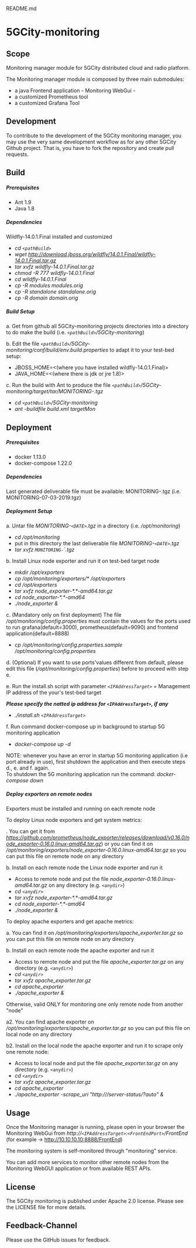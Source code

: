 README.md

# 5GCity-monitoring

## Scope

Monitoring manager module for
5GCity distributed cloud and radio platform.


The Monitoring manager module is composed by three main submodules:
- a java Frontend application - Monitoring WebGui -
- a customized Prometheus tool
- a customized Grafana Tool


## Development

To contribute to the development of the 5GCity monitoring manager,
you may use the very same development workflow
as for any other 5GCity Github project.
That is, you have to fork the repository and create pull requests.


## Build

##### Prerequisites

- Ant 1.9
- Java 1.8 

##### Dependencies

Wildfly-14.0.1.Final installed and customized

- _cd `<pathBuild>`_
- _wget http://download.jboss.org/wildfly/14.0.1.Final/wildfly-14.0.1.Final.tar.gz_
- _tar xvfz wildfly-14.0.1.Final.tar.gz_
- _chmod -R 777 wildfly-14.0.1.Final_
- _cd wildfly-14.0.1.Final_
- _cp -R modules modules.orig_
- _cp -R standalone standalone.orig_
- _cp -R domain domain.orig_

##### Build Setup

a. Get from github all 5GCity-monitoring projects directories into a directory to do make the build (i.e. _`<pathBuild>`/5GCity-monitoring_)

b. Edit the file _`<pathBuild>`/5GCity-monitoring/conf/build/env.build.properties_ to adapt it to your test-bed setup:
- JBOSS_HOME=<(where you have installed wildfly-14.0.1.Final)>
- JAVA_HOME=<(where there is jdk or jre 1.8)>
	
c. Run the build with Ant to produce the file _`<pathBuild>`/5GCity-monitoring/target/tar/MONITORING-<DATE>.tgz_ 
    	
- _cd `<pathBuild>`/5GCity-monitoring_
- _ant -buildfile build.xml targetMon_




## Deployment

##### Prerequisites

- docker 1.13.0
- docker-compose 1.22.0

##### Dependencies

Last generated deliverable file must be available: MONITORING-<DATE>.tgz 
(i.e. MONITORING-07-03-2019.tgz)


##### Deployment Setup

a. Untar file _MONITORING-`<DATE>`.tgz_  in a directory  (i.e. _/opt/monitoring_)
    
- _cd /opt/monitoring_
- put in this directory the last deliverable file _MONITORING-`<DATE>`.tgz_
- _tar xvfz `MONITORING-`<DATE>`.tgz_

b. Install Linux node exporter and run it on test-bed target node

- _mkdir /opt/exporters_
- _cp /opt/monitoring/exporters/* /opt/exporters_
- _cd /opt/exporters_
- _tar xvfz node_exporter-\*\.\*-amd64\.tar\.gz_
- _cd node_exporter-\*\.\*-amd64_
- _./node_exporter &_


c. (Mandatory only on first deployment) The file _/opt/monitoring/config\.properties_ must contain the values for the ports used to run grafana(default=3000), prometheus(default=9090) and frontend application(default=8888)

- _cp /opt/monitoring/config\.properties\.sample /opt/monitoring/config\.properties_

d. (Optional) If you want to use ports'values different from default, please edit this file (_/opt/monitoring/config\.properties_) before to proceed with step e.

e. Run the install.sh script with parameter _`<IPAddressTarget>`_ = Management IP address of the your's test-bed target

 ___Please specify the natted ip address for _`<IPAddressTarget>`_, if any___
	
- _./install.sh `<IPAddressTarget>`_
	
f. Run command  docker-compose up  in background to startup 5G monitoring application

- _docker-compose up -d_

NOTE: whenever you have an error in startup 5G monitoring application (i.e port already in use), first shutdown the application and then execute steps d., e. and f. again.  
 To shutdown the 5G monitoring application run the command: *docker-compose down*


##### Deploy exporters on remote nodes

Exporters must be installed and running on each remote node

To deploy Linux node exporters and get system metrics:

. You can get it from _https://github.com/prometheus/node_exporter/releases/download/v0.16.0/node_exporter-0.16.0.linux-amd64.tar.gz_) or you can find it on _/opt/monitoring/exporters/node_exporter-0.16.0.linux-amd64.tar.gz_ so you can put this file on remote node on any directory

b. Install on each remote node the Linux node exporter and run it 

- Access to remote node and put the file _node_exporter-0.16.0.linux-amd64.tar.gz_ on any directory (e.g. `<anydir>`)
- _cd `<anydir>`_
- _tar xvfz node_exporter-\*\.\*-amd64\.tar\.gz_
- _cd node_exporter-\*\.\*-amd64_
- _./node_exporter &_



To deploy apache exporters and get apache metrics:

a. You can find it on _/opt/monitoring/exporters/apache_exporter.tar.gz_ so you can put this file on remote node on any directory

b. Install on each remote node the apache exporter and run it 

- Access to remote node and put the file _apache_exporter.tar.gz_ on any directory (e.g. `<anydir>`)
- _cd `<anydir>`_
- _tar xvfz apache_exporter.tar.gz_
- _cd apache_exporter_
- _./apache_exporter &_

Otherwise, valid ONLY for monitoring one only remote node from another "node"

a2. You can find apache exporter on _/opt/monitoring/exporters/apache_exporter.tar.gz_ so you can put this file on local node on any directory

b2. Install on the local node the apache exporter and run it to scrape only one remote node:

- Access to local node and put the file _apache_exporter.tar.gz_ on any directory (e.g. `<anydir>`)
- _cd `<anydir>`_
- _tar xvfz apache_exporter.tar.gz_
- _cd apache_exporter_
- _./apache_exporter -scrape_uri "http://<remoteNodeIPAddress>/server-status/?auto" &_

		
## Usage

Once the Monitoring manager is running, please open in your browser the Monitoring WebGui from
_http://`<IPAddressTarget>`:`<FrontEndPort>`/FrontEnd_
(for example ->  http://10.10.10.10:8888/FrontEnd)

The monitoring system is self-monitored through "monitoring" service.

You can add more services to monitor other remote nodes from the Monitoring WebGUI application or from available REST APIs.


## License

The 5GCity monitoring is published under Apache 2.0 license.
Please see the LICENSE file for more details.


## Feedback-Channel

Please use the GitHub issues for feedback.




